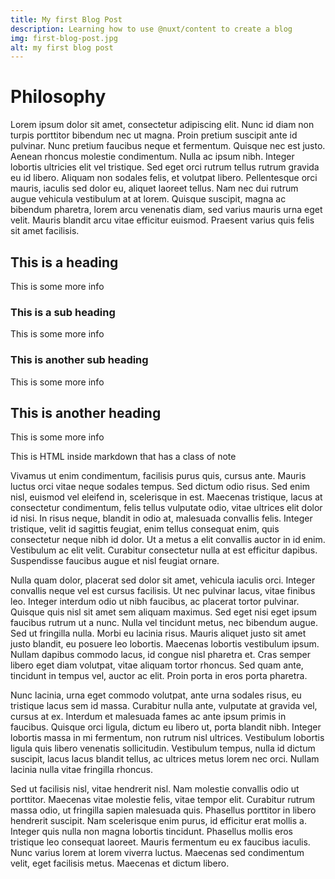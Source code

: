 ```yaml
---
title: My first Blog Post
description: Learning how to use @nuxt/content to create a blog
img: first-blog-post.jpg
alt: my first blog post
---
```


# Philosophy

Lorem ipsum dolor sit amet, consectetur adipiscing elit. Nunc id diam non turpis porttitor bibendum nec ut magna. Proin pretium suscipit ante id pulvinar. Nunc pretium faucibus neque et fermentum. Quisque nec est justo. Aenean rhoncus molestie condimentum. Nulla ac ipsum nibh. Integer lobortis ultricies elit vel tristique. Sed eget orci rutrum tellus rutrum gravida eu id libero. Aliquam non sodales felis, et volutpat libero. Pellentesque orci mauris, iaculis sed dolor eu, aliquet laoreet tellus. Nam nec dui rutrum augue vehicula vestibulum at at lorem. Quisque suscipit, magna ac bibendum pharetra, lorem arcu venenatis diam, sed varius mauris urna eget velit. Mauris blandit arcu vitae efficitur euismod. Praesent varius quis felis sit amet facilisis.

<info-box>
  <template #info-box>
    This is a vue component inside markdown using slots
  </template>
</info-box>

## This is a heading

This is some more info

### This is a sub heading

This is some more info

### This is another sub heading

This is some more info

## This is another heading

This is some more info

<div class="bg-blue-500 text-white p-4 mb-4">
  This is HTML inside markdown that has a class of note
</div>

Vivamus ut enim condimentum, facilisis purus quis, cursus ante. Mauris luctus orci vitae neque sodales tempus. Sed dictum odio risus. Sed enim nisl, euismod vel eleifend in, scelerisque in est. Maecenas tristique, lacus at consectetur condimentum, felis tellus vulputate odio, vitae ultrices elit dolor id nisi. In risus neque, blandit in odio at, malesuada convallis felis. Integer tristique, velit id sagittis feugiat, enim tellus consequat enim, quis consectetur neque nibh id dolor. Ut a metus a elit convallis auctor in id enim. Vestibulum ac elit velit. Curabitur consectetur nulla at est efficitur dapibus. Suspendisse faucibus augue et nisl feugiat ornare.

Nulla quam dolor, placerat sed dolor sit amet, vehicula iaculis orci. Integer convallis neque vel est cursus facilisis. Ut nec pulvinar lacus, vitae finibus leo. Integer interdum odio ut nibh faucibus, ac placerat tortor pulvinar. Quisque quis nisl sit amet sem aliquam maximus. Sed eget nisi eget ipsum faucibus rutrum ut a nunc. Nulla vel tincidunt metus, nec bibendum augue. Sed ut fringilla nulla. Morbi eu lacinia risus. Mauris aliquet justo sit amet justo blandit, eu posuere leo lobortis. Maecenas lobortis vestibulum ipsum. Nullam dapibus commodo lacus, id congue nisl pharetra et. Cras semper libero eget diam volutpat, vitae aliquam tortor rhoncus. Sed quam ante, tincidunt in tempus vel, auctor ac elit. Proin porta in eros porta pharetra.

Nunc lacinia, urna eget commodo volutpat, ante urna sodales risus, eu tristique lacus sem id massa. Curabitur nulla ante, vulputate at gravida vel, cursus at ex. Interdum et malesuada fames ac ante ipsum primis in faucibus. Quisque orci ligula, dictum eu libero ut, porta blandit nibh. Integer lobortis massa in mi fermentum, non rutrum nisl ultrices. Vestibulum lobortis ligula quis libero venenatis sollicitudin. Vestibulum tempus, nulla id dictum suscipit, lacus lacus blandit tellus, ac ultrices metus lorem nec orci. Nullam lacinia nulla vitae fringilla rhoncus. 

Sed ut facilisis nisl, vitae hendrerit nisl. Nam molestie convallis odio ut porttitor. Maecenas vitae molestie felis, vitae tempor elit. Curabitur rutrum massa odio, ut fringilla sapien malesuada quis. Phasellus porttitor in libero hendrerit suscipit. Nam scelerisque enim purus, id efficitur erat mollis a. Integer quis nulla non magna lobortis tincidunt. Phasellus mollis eros tristique leo consequat laoreet. Mauris fermentum eu ex faucibus iaculis. Nunc varius lorem at lorem viverra luctus. Maecenas sed condimentum velit, eget facilisis metus. Maecenas et dictum libero.
